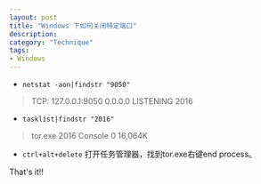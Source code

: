 ```yaml
---
layout: post
title: "Windows 下如何关闭特定端口"
description: 
category: "Technique"
tags:
- Windows
---
```


 
- `netstat -aon|findstr "9050"`

> TCP: 127.0.0.1:9050 0.0.0.0 LISTENING 2016

-  `tasklist|findstr "2016"`
> tor.exe 2016 Console 0 16,064K


- `ctrl+alt+delete` 打开任务管理器，找到tor.exe右键end process。

That's it!!
